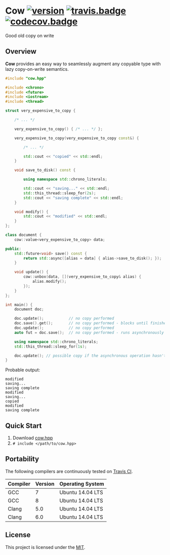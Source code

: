 # Cow [![version]][semver] [![travis.badge]][travis.cow] [![codecov.badge]][codecov.cow]
Good old copy on write

## Overview

**Cow** provides an easy way to seamlessly augment any copyable type with
lazy copy-on-write semantics.


```.cpp
#include "cow.hpp"

#include <chrono>
#include <future>
#include <iostream>
#include <thread>

struct very_expensive_to_copy {

    /* ... */

    very_expensive_to_copy() { /* ... */ };

    very_expensive_to_copy(very_expensive_to_copy const&) {

        /* ... */

        std::cout << "copied" << std::endl;
    }

    void save_to_disk() const {

        using namespace std::chrono_literals;

        std::cout << "saving..." << std::endl;
        std::this_thread::sleep_for(2s);
        std::cout << "saving complete" << std::endl;
    }

    void modify() {
        std::cout << "modified" << std::endl;
    }
};

class document {
    cow::value<very_expensive_to_copy> data;

public:
    std::future<void> save() const {
        return std::async([alias = data] { alias->save_to_disk(); });
    }

    void update() {
        cow::unbox(data, [](very_expensive_to_copy& alias) {
            alias.modify();
        });
    }
};

int main() {
    document doc;

    doc.update();           // no copy performed
    doc.save().get();       // no copy performed - blocks until finished
    doc.update();           // no copy performed
    auto fut = doc.save();  // no copy performed - runs asynchronously

    using namespace std::chrono_literals;
    std::this_thread::sleep_for(1s);

    doc.update(); // possible copy if the asynchronous operation hasn't completed yet
}
```

Probable output:

```
modified
saving...
saving complete
modified
saving...
copied
modified
saving complete
```

## Quick Start

1. Download [cow.hpp][releases]
2. `# include </path/to/cow.hpp>`

## Portability

The following compilers are continuously tested on [Travis CI][travis.cow].

| Compiler          | Version   | Operating System |
|-------------------|-----------|------------------|
| GCC               | 7         | Ubuntu 14.04 LTS |
| GCC               | 8         | Ubuntu 14.04 LTS |
| Clang             | 5.0       | Ubuntu 14.04 LTS |
| Clang             | 6.0       | Ubuntu 14.04 LTS |

## License

This project is licensed under the [MIT][license].

[version]:          https://badge.fury.io/gh/brunocodutra%2Fcow.svg
[semver]:           https://semver.org

[travis.cow]:       https://travis-ci.org/brunocodutra/cow
[travis.badge]:     https://travis-ci.org/brunocodutra/cow.svg?branch=master

[codecov.cow]:      https://codecov.io/gh/brunocodutra/cow
[codecov.badge]:    https://codecov.io/gh/brunocodutra/cow/branch/master/graph/badge.svg

[license]:          https://github.com/brunocodutra/cow/blob/master/LICENSE
[releases]:         https://github.com/brunocodutra/cow/releases
